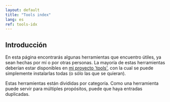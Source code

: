 ```yaml
---
layout: default
title: "Tools index"
lang: es
ref: tools-idx
---
```


## Introducción

En esta página encontrarás algunas herramientas que encuentro útiles, ya sean hechas
por mí o por otras personas. La mayoría de estas herramientas deberían estar disponibles
en [mi proyecto 'tools'](../projects/useful/tools), con la cual se puede simplemente
instalarlas todas (o sólo las que se quieran).

Estas herramientas están divididas por categoría. Como una herramienta puede servir para
múltiples propósitos, puede que haya entradas duplicadas.

